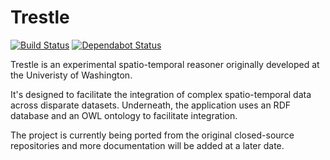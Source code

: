 # Trestle
[![Build Status](https://nickrobison.visualstudio.com/Trestle/_apis/build/status/nickrobison.trestle?branchName=master)](https://nickrobison.visualstudio.com/Trestle/_build/latest?definitionId=2&branchName=master)
[![Dependabot Status](https://api.dependabot.com/badges/status?host=github&repo=nickrobison/trestle)](https://dependabot.com)

Trestle is an experimental spatio-temporal reasoner originally developed at the Univeristy of Washington.

It's designed to facilitate the integration of complex spatio-temporal data across disparate datasets. 
Underneath, the application uses an RDF database and an OWL ontology to facilitate integration.

The project is currently being ported from the original closed-source repositories and more documentation will be added at a later date.
